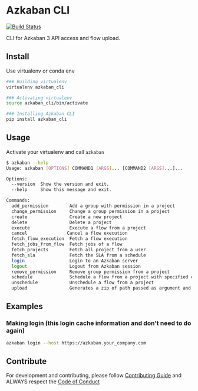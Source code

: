 # Azkaban CLI
[![Build Status](https://travis-ci.com/globocom/azkaban-cli.svg?branch=master)](https://travis-ci.com/globocom/azkaban-cli)

CLI for Azkaban 3 API access and flow upload.

## Install

Use virtualenv or conda env
```sh
### Building virtualenv
virtualenv azkaban_cli

### Activating virtualenv
source azkaban_cli/bin/activate

### Installing Azkaban CLI
pip install azkaban_cli
```

## Usage

Activate your virtualenv and call ```azkaban```

```sh
$ azkaban --help
Usage: azkaban [OPTIONS] COMMAND1 [ARGS]... [COMMAND2 [ARGS]...]...

Options:
  --version  Show the version and exit.
  --help     Show this message and exit.

Commands:
  add_permission        Add a group with permission in a project
  change_permission     Change a group permission in a project
  create                Create a new project
  delete                Delete a project
  execute               Execute a flow from a project
  cancel               Cancel a flow execution
  fetch_flow_execution  Fetch a flow execution
  fetch_jobs_from_flow  Fetch jobs of a flow
  fetch_projects        Fetch all project from a user
  fetch_sla             Fetch the SLA from a schedule
  login                 Login to an Azkaban server
  logout                Logout from Azkaban session
  remove_permission     Remove group permission from a project
  schedule              Schedule a flow from a project with specified cron...
  unschedule            Unschedule a flow from a project
  upload                Generates a zip of path passed as argument and...
```

## Examples

### Making login (this login cache information and don't need to do again)

```sh
azkaban login --host https://azkaban.your_company.com
```

## Contribute

For development and contributing, please follow [Contributing Guide](https://github.com/globocom/azkaban-cli/blob/master/CONTRIBUTING.md) and ALWAYS respect the [Code of Conduct](https://github.com/globocom/azkaban-cli/blob/master/CODE_OF_CONDUCT.md)
